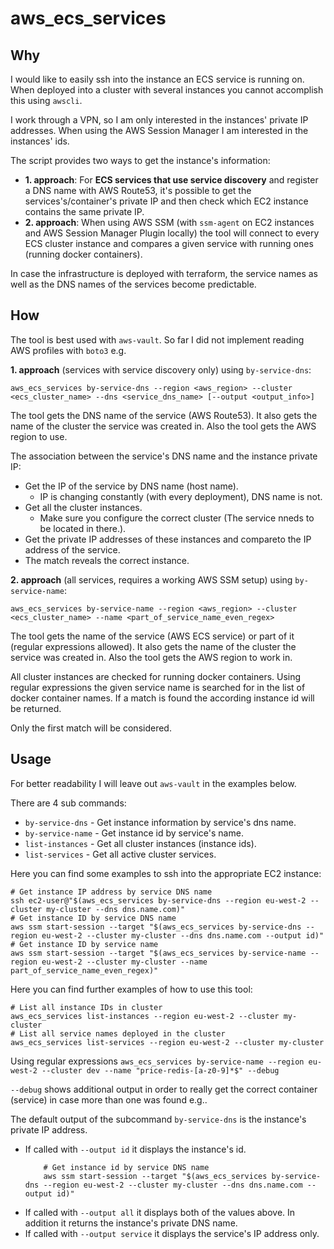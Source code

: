 # aws_ecs_services

## Why
I would like to easily ssh into the instance an ECS service is running on. When deployed into a cluster with several instances you cannot accomplish this using `awscli`.

I work through a VPN, so I am only interested in the instances' private IP addresses. When using the AWS Session Manager I am interested in the instances' ids.

The script provides two ways to get the instance's information:
* **1. approach**: For **ECS services that use service discovery** and register a DNS name with AWS Route53, it's possible to get the services's/container's private IP and then check which EC2 instance contains the same private IP.
* **2. approach**: When using AWS SSM (with `ssm-agent` on EC2 instances and AWS Session Manager Plugin locally) the tool will connect to every ECS cluster instance and compares a given service with running ones (running docker containers).

In case the infrastructure is deployed with terraform, the service names as well as the DNS names of the services become predictable.

## How

The tool is best used with `aws-vault`. So far I did not implement reading AWS profiles with `boto3` e.g.

**1. approach** (services with service discovery only) using `by-service-dns`:

```
aws_ecs_services by-service-dns --region <aws_region> --cluster <ecs_cluster_name> --dns <service_dns_name> [--output <output_info>]
```

The tool gets the DNS name of the service (AWS Route53). It also gets the name of the cluster the service was created in. Also the tool gets the AWS region to use.

The association between the service's DNS name and the instance private IP:
* Get the IP of the service by DNS name (host name).
  - IP is changing constantly (with every deployment), DNS name is not.
* Get all the cluster instances.
  - Make sure you configure the correct cluster (The service nneds to be located in there.).
* Get the private IP addresses of these instances and compareto the IP address of the service.
* The match reveals the correct instance.

**2. approach** (all services, requires a working AWS SSM setup) using `by-service-name`:

```
aws_ecs_services by-service-name --region <aws_region> --cluster <ecs_cluster_name> --name <part_of_service_name_even_regex>
```

The tool gets the name of the service (AWS ECS service) or part of it (regular expressions allowed). It also gets the name of the cluster the service was created in. Also the tool gets the AWS region to work in.

All cluster instances are checked for running docker containers. Using regular expressions the given service name is searched for in the list of docker container names. If a match is found the according instance id will be returned.

Only the first match will be considered.


## Usage
For better readability I will leave out `aws-vault` in the examples below.

There are 4 sub commands:
* `by-service-dns` - Get instance information by service's dns name.
* `by-service-name` - Get instance id by service's name.
* `list-instances` - Get all cluster instances (instance ids).
* `list-services` - Get all active cluster services.

Here you can find some examples to ssh into the appropriate EC2 instance:
```
# Get instance IP address by service DNS name
ssh ec2-user@"$(aws_ecs_services by-service-dns --region eu-west-2 --cluster my-cluster --dns dns.name.com)"
# Get instance ID by service DNS name
aws ssm start-session --target "$(aws_ecs_services by-service-dns --region eu-west-2 --cluster my-cluster --dns dns.name.com --output id)"
# Get instance ID by service name
aws ssm start-session --target "$(aws_ecs_services by-service-name --region eu-west-2 --cluster my-cluster --name part_of_service_name_even_regex)"
```

Here you can find further examples of how to use this tool:
```
# List all instance IDs in cluster
aws_ecs_services list-instances --region eu-west-2 --cluster my-cluster
# List all service names deployed in the cluster
aws_ecs_services list-services --region eu-west-2 --cluster my-cluster
```

Using regular expressions
`aws_ecs_services by-service-name --region eu-west-2 --cluster dev --name "price-redis-[a-z0-9]*$" --debug`

`--debug` shows additional output in order to really get the correct container (service) in case more than one was found e.g..


The default output of the subcommand `by-service-dns` is the instance's private IP address.
* If called with `--output id` it displays the instance's id.
    ```
        # Get instance id by service DNS name
        aws ssm start-session --target "$(aws_ecs_services by-service-dns --region eu-west-2 --cluster my-cluster --dns dns.name.com --output id)"
    ```
* If called with `--output all` it displays both of the values above. In addition it returns the instance's private DNS name.
* If called with `--output service` it displays the service's IP address only.

